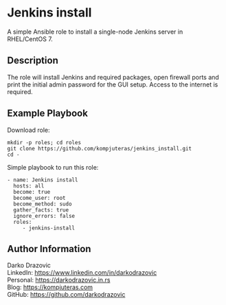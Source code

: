 # Jenkins install
A simple Ansible role to install a single-node Jenkins server in RHEL/CentOS 7.

## Description
The role will install Jenkins and required packages, open firewall ports and print the initial admin password for the GUI setup. Access to the internet is required.

## Example Playbook
Download role:

    mkdir -p roles; cd roles
    git clone https://github.com/kompjuteras/jenkins_install.git
    cd -

Simple playbook to run this role:

    - name: Jenkins install
      hosts: all
      become: true
      become_user: root
      become_method: sudo
      gather_facts: true
      ignore_errors: false
      roles:
         - jenkins-install

## Author Information
Darko Drazovic \
LinkedIn: https://www.linkedin.com/in/darkodrazovic \
Personal: https://darkodrazovic.in.rs \
Blog: https://kompjuteras.com \
GitHub: https://github.com/darkodrazovic

